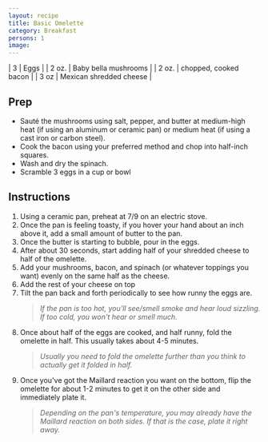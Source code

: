 ```yaml
---
layout: recipe
title: Basic Omelette
category: Breakfast
persons: 1
image:
---
```


<!-- Zutaten -->

| 3   | Eggs |
| 2 oz.  | Baby bella mushrooms |
| 2 oz.  | chopped, cooked bacon |
| 3 oz   | Mexican shredded cheese |

<!-- ad -->



<!-- Prep -->

## Prep

- Sauté the mushrooms using salt, pepper, and butter at medium-high heat (if using an aluminum or ceramic pan) or medium heat (if using a cast iron or carbon steel).
- Cook the bacon using your preferred method and chop into half-inch squares.
- Wash and dry the spinach.
- Scramble 3 eggs in a cup or bowl

<!-- Instructions -->

## Instructions
1. Using a ceramic pan, preheat at 7/9 on an electric stove.
2. Once the pan is feeling toasty, if you hover your hand about an inch above it, add a small amount of butter to the pan.
3. Once the butter is starting to bubble, pour in the eggs.
4. After about 30 seconds, start adding half of your shredded cheese to half of the omelette.
5. Add your mushrooms, bacon, and spinach (or whatever toppings you want) evenly on the same half as the cheese.
6. Add the rest of your cheese on top
7. Tilt the pan back and forth periodically to see how runny the eggs are.
   > *If the pan is too hot, you'll see/smell smoke and hear loud sizzling. If too cold, you won't hear or smell much.*
8. Once about half of the eggs are cooked, and half runny, fold the omelette in half. This usually takes about 4-5 minutes.
   > *Usually you need to fold the omelette further than you think to actually get it folded in half.*
9. Once you've got the Maillard reaction you want on the bottom, flip the omelette for about 1-2 minutes to get it on the other side and immediately plate it.
   > *Depending on the pan's temperature, you may already have the Maillard reaction on both sides. If that is the case, plate it right away.*